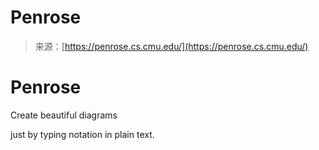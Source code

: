 <!--yml
category: 未分类
date: 2024-05-27 14:49:10
-->

# Penrose

> 来源：[https://penrose.cs.cmu.edu/](https://penrose.cs.cmu.edu/)

# Penrose

Create beautiful diagrams

just by typing notation in plain text.